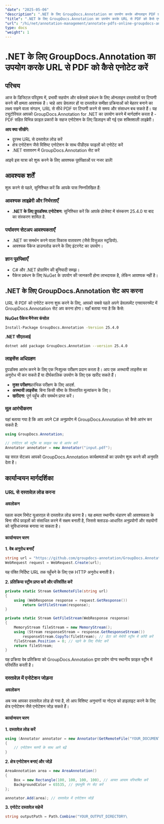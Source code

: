 ```yaml
---
"date": "2025-05-06"
"description": ".NET के लिए GroupDocs.Annotation का उपयोग करके ऑनलाइन PDF फ़ाइलों को एनोटेट करना सीखें। कुशल एनोटेशन तकनीकों के साथ अपने दस्तावेज़ समीक्षा प्रक्रियाओं को सुव्यवस्थित करें।"
"title": ".NET के लिए GroupDocs.Annotation का उपयोग करके URL से PDF को कैसे एनोटेट करें"
"url": "/hi/net/annotation-management/annotate-pdfs-online-groupdocs-annotation-net/"
type: docs
"weight": 1
---
```


# .NET के लिए GroupDocs.Annotation का उपयोग करके URL से PDF को कैसे एनोटेट करें

## परिचय

आज के डिजिटल परिदृश्य में, प्रभावी सहयोग और वर्कफ़्लो प्रबंधन के लिए ऑनलाइन दस्तावेज़ों पर टिप्पणी करने की क्षमता आवश्यक है। चाहे आप डेवलपर हों या दस्तावेज़ समीक्षा प्रक्रियाओं को बेहतर बनाने का लक्ष्य रखने वाला संगठन, URL से सीधे PDF पर टिप्पणी करने से समय और संसाधन बच सकते हैं। यह ट्यूटोरियल आपको GroupDocs.Annotation for .NET का उपयोग करने में मार्गदर्शन करता है - PDF सहित विभिन्न फ़ाइल प्रकारों के सहज एनोटेशन के लिए डिज़ाइन की गई एक शक्तिशाली लाइब्रेरी।

**आप क्या सीखेंगे:**
- दूरस्थ URL से दस्तावेज़ लोड करें
- क्षेत्र एनोटेशन जैसे विशिष्ट एनोटेशन के साथ पीडीएफ फाइलों को एनोटेट करें
- .NET वातावरण में GroupDocs.Annotation सेट करें

आइये इस यात्रा को शुरू करने के लिए आवश्यक पूर्वापेक्षाओं पर नजर डालें!

## आवश्यक शर्तें

शुरू करने से पहले, सुनिश्चित करें कि आपके पास निम्नलिखित हैं:

### आवश्यक लाइब्रेरी और निर्भरताएँ
- **.NET के लिए ग्रुपडॉक्स.एनोटेशन**: सुनिश्चित करें कि आपके प्रोजेक्ट में संस्करण 25.4.0 या बाद का संस्करण शामिल है.
  

### पर्यावरण सेटअप आवश्यकताएँ
- .NET का समर्थन करने वाला विकास वातावरण (जैसे विजुअल स्टूडियो).
- आवश्यक पैकेज डाउनलोड करने के लिए इंटरनेट का उपयोग।

### ज्ञान पूर्वापेक्षाएँ
- C# और .NET प्रोग्रामिंग की बुनियादी समझ।
- पैकेज प्रबंधन के लिए NuGet के उपयोग की जानकारी होना लाभदायक है, लेकिन आवश्यक नहीं है।

## .NET के लिए GroupDocs.Annotation सेट अप करना

URL से PDF को एनोटेट करना शुरू करने के लिए, आपको सबसे पहले अपने डेवलपमेंट एनवायरनमेंट में GroupDocs.Annotation सेट अप करना होगा। यहाँ बताया गया है कि कैसे:

**NuGet पैकेज मैनेजर कंसोल**

```bash
Install-Package GroupDocs.Annotation -Version 25.4.0
```

**\.NET सीएलआई**

```bash
dotnet add package GroupDocs.Annotation --version 25.4.0
```

### लाइसेंस अधिग्रहण

ग्रुपडॉक्स आरंभ करने के लिए एक निःशुल्क परीक्षण प्रदान करता है। आप एक अस्थायी लाइसेंस का अनुरोध भी कर सकते हैं या दीर्घकालिक उपयोग के लिए एक खरीद सकते हैं।

- **मुफ्त परीक्षण**प्रारंभिक परीक्षण के लिए आदर्श.
- **अस्थायी लाइसेंस**: बिना किसी सीमा के विस्तारित मूल्यांकन के लिए।
- **खरीदना**: पूर्ण पहुँच और समर्थन प्राप्त करें।

### मूल आरंभीकरण

यहां बताया गया है कि आप अपने C# अनुप्रयोग में GroupDocs.Annotation को कैसे आरंभ कर सकते हैं:

```csharp
using GroupDocs.Annotation;

// एनोटेटर को स्ट्रीम या फ़ाइल पथ से आरंभ करें
Annotator annotator = new Annotator("input.pdf");
```

यह सरल सेटअप आपको GroupDocs.Annotation कार्यक्षमताओं का उपयोग शुरू करने की अनुमति देता है।

## कार्यान्वयन मार्गदर्शिका

### URL से दस्तावेज़ लोड करना

#### अवलोकन

पहला कदम रिमोट यूआरएल से दस्तावेज़ लोड करना है। यह क्षमता स्थानीय भंडारण की आवश्यकता के बिना सीधे फ़ाइलों को संसाधित करने में सक्षम बनाती है, जिससे क्लाउड-आधारित अनुप्रयोगों और सहयोगों को सुविधाजनक बनाया जा सकता है।

#### कार्यान्वयन चरण

**1. वेब अनुरोध बनाएँ**

```csharp
string url = "https://github.com/groupdocs-annotation/GroupDocs.Annotation-for-.NET/blob/master/Examples/Resources/SampleFiles/input.pdf?raw=true";
WebRequest request = WebRequest.Create(url);
```

यह पंक्ति निर्दिष्ट URL तक पहुँचने के लिए एक HTTP अनुरोध बनाती है।

**2. प्रतिक्रिया स्ट्रीम प्राप्त करें और परिवर्तित करें**

```csharp
private static Stream GetRemoteFile(string url)
{
    using (WebResponse response = request.GetResponse())
        return GetFileStream(response);
}

private static Stream GetFileStream(WebResponse response)
{
    MemoryStream fileStream = new MemoryStream();
    using (Stream responseStream = response.GetResponseStream())
        responseStream.CopyTo(fileStream); // डेटा को मेमोरी स्ट्रीम में कॉपी करें
    fileStream.Position = 0; // पढ़ने के लिए रीसेट करें
    return fileStream;
}
```

यह प्रक्रिया वेब प्रतिक्रिया को GroupDocs.Annotation द्वारा प्रयोग योग्य स्थानीय फ़ाइल स्ट्रीम में परिवर्तित करती है।

### दस्तावेज़ में एनोटेशन जोड़ना

#### अवलोकन

अब जब आपका दस्तावेज़ लोड हो गया है, तो आप विशिष्ट अनुभागों या नोट्स को हाइलाइट करने के लिए क्षेत्र एनोटेशन जैसे एनोटेशन जोड़ सकते हैं।

#### कार्यान्वयन चरण

**1. दस्तावेज़ लोड करें**

```csharp
using (Annotator annotator = new Annotator(GetRemoteFile("YOUR_DOCUMENT_DIRECTORY/input.pdf")))
{
    // एनोटेशन चरणों के साथ आगे बढ़ें
}
```

**2. क्षेत्र एनोटेशन बनाएं और जोड़ें**

```csharp
AreaAnnotation area = new AreaAnnotation()
{
    Box = new Rectangle(100, 100, 100, 100), // आयत आयाम परिभाषित करें
    BackgroundColor = 65535, // पृष्ठभूमि रंग सेट करें
};

annotator.Add(area); // दस्तावेज़ में एनोटेशन जोड़ें
```

**3. एनोटेट दस्तावेज़ सहेजें**

```csharp
string outputPath = Path.Combine("YOUR_OUTPUT_DIRECTORY\